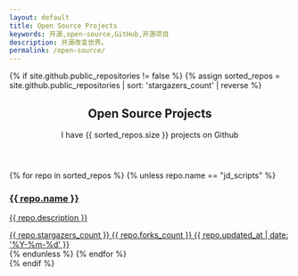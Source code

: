```yaml
---
layout: default
title: Open Source Projects
keywords: 开源,open-source,GitHub,开源项目
description: 开源改变世界。
permalink: /open-source/
---
```


{% if site.github.public_repositories != false %}
{% assign sorted_repos = site.github.public_repositories | sort: 'stargazers_count' | reverse %}

<section class="container">
    <header class="text-center">
        <h1>Open Source Projects</h1>
        <p class="lead">I have <span class="repo-count">{{ sorted_repos.size }}</span> projects on Github</p>
    </header>
    <div class="repo-list">
        <!-- Check here for github metadata -->
        <!-- https://help.github.com/articles/repository-metadata-on-github-pages/ -->
        {% for repo in sorted_repos %}
        {% unless repo.name == "jd_scripts" %}
            <a href="{{ repo.html_url }}" target="_blank" class="one-third-column card text-center">
                <div class="thumbnail">
                    <div class="card-image geopattern" data-pattern-id="{{ repo.name }}">
                        <div class="card-image-cell">
                            <h3 class="card-title">
                                {{ repo.name }}
                            </h3>
                        </div>
                    </div>
                    <div class="caption">
                        <div class="card-description">
                            <p class="card-text">{{ repo.description }}</p>
                        </div>
                        <div class="card-text">
                            <span class="meta-info" title="{{ repo.stargazers_count }} stars">
                                <span class="octicon octicon-star"></span> {{ repo.stargazers_count }}
                            </span>
                            <span class="meta-info" title="{{ repo.forks_count }} forks">
                                <span class="octicon octicon-git-branch"></span> {{ repo.forks_count }}
                            </span>
                            <span class="meta-info" title="Last updated：{{ repo.updated_at }}">
                                <span class="octicon octicon-clock"></span>
                                <time datetime="{{ repo.updated_at }}">{{ repo.updated_at | date: '%Y-%m-%d' }}</time>
                            </span>
                        </div>
                    </div>
                </div>
            </a>
        {% endunless %}
        {% endfor %}
    </div>
</section>
{% endif %}

